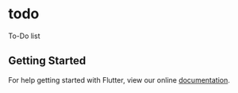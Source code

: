 # todo

To-Do list

## Getting Started

For help getting started with Flutter, view our online
[documentation](http://flutter.io/).
